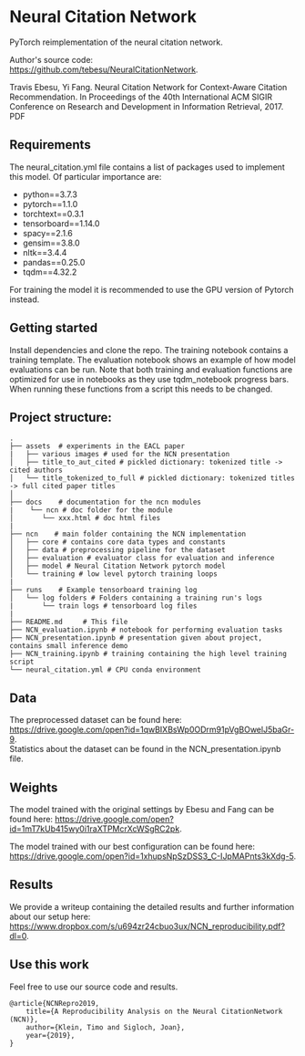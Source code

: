 # Neural Citation Network  
PyTorch reimplementation of the neural citation network.  

Author's source code:  
https://github.com/tebesu/NeuralCitationNetwork. 

Travis Ebesu, Yi Fang. Neural Citation Network for Context-Aware Citation Recommendation. In Proceedings of the 40th International ACM SIGIR Conference on Research and Development in Information Retrieval, 2017. PDF

## Requirements
The neural_citation.yml file contains a list of packages used to implement this model. Of particular importance are:
* python==3.7.3
* pytorch==1.1.0
* torchtext==0.3.1
* tensorboard==1.14.0
* spacy==2.1.6
* gensim==3.8.0
* nltk==3.4.4
* pandas==0.25.0
* tqdm==4.32.2  

For training the model it is recommended to use the GPU version of Pytorch instead.

## Getting started  
Install dependencies and clone the repo. The training notebook contains a training  template.
The evaluation notebook shows an example of how model evaluations can be run.
Note that both training and evaluation functions are optimized for use in notebooks as they use
tqdm_notebook progress bars. When running these functions from a script this needs to be changed.  

## Project structure: 
    
    .
    ├── assets  # experiments in the EACL paper
    |   ├── various images # used for the NCN presentation
    │   ├── title_to_aut_cited # pickled dictionary: tokenized title -> cited authors
    │   └── title_tokenized_to_full # pickled dictionary: tokenized titles -> full cited paper titles
    │      
    ├── docs    # documentation for the ncn modules
    |    └── ncn # doc folder for the module
    │       └── xxx.html # doc html files
    |
    ├── ncn    # main folder containing the NCN implementation
    │   ├── core # contains core data types and constants
    │   ├── data # preprocessing pipeline for the dataset
    │   ├── evaluation # evaluator class for evaluation and inference
    │   ├── model # Neural Citation Network pytorch model
    │   └── training # low level pytorch training loops
    |
    ├── runs    # Example tensorboard training log 
    │   └── log folders # Folders containing a training run's logs
    |       └── train logs # tensorboard log files
    |
    ├── README.md     # This file
    ├── NCN_evaluation.ipynb # notebook for performing evaluation tasks
    ├── NCN_presentation.ipynb # presentation given about project, contains small inference demo
    ├── NCN_training.ipynb # training containing the high level training script
    └── neural_citation.yml # CPU conda environment




## Data  
The preprocessed dataset can be found here: https://drive.google.com/open?id=1qwBIXBsWp0ODrm91pVgBOwelJ5baGr-9.  
Statistics about the dataset can be found in the NCN_presentation.ipynb file.


## Weights
The model trained with the original settings by Ebesu and Fang can be found here: 
https://drive.google.com/open?id=1mT7kUb415wy0i1raXTPMcrXcWSgRC2pk.  

The model trained with our best configuration can be found here: 
https://drive.google.com/open?id=1xhupsNpSzDSS3_C-IJpMAPnts3kXdg-5.  


## Results  
We provide a writeup containing the detailed results and further information about our setup here:
https://www.dropbox.com/s/u694zr24cbuo3ux/NCN_reproducibility.pdf?dl=0.


## Use this work  
Feel free to use our source code and results. 

	@article{NCNRepro2019, 
		title={A Reproducibility Analysis on the Neural CitationNetwork (NCN)}, 
		author={Klein, Timo and Sigloch, Joan}, 
		year={2019}, 
	}